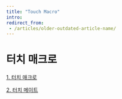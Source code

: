 ```yaml
---
title: "Touch Macro"
intro:
redirect_from:
 - /articles/older-outdated-article-name/
---
```

# 터치 매크로
[1. 터치 매크로](TouchMacro/README.md)

[2. 터치 메이트](TouchMate/README.md)
